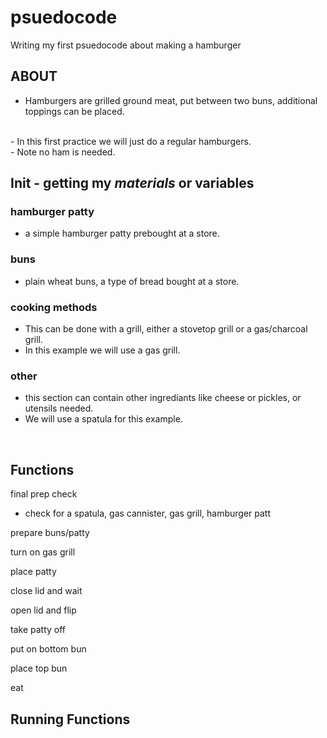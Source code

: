 # psuedocode
Writing my first psuedocode about making a hamburger
## ABOUT
- Hamburgers are grilled ground meat, put between two buns, additional toppings can be placed.
<br>
- In this first practice we will just do a regular hamburgers.
<br>
- Note no ham is needed.
<br>

## Init - getting my *materials* or variables

### hamburger patty
- a simple hamburger patty prebought at a store.

### buns
- plain wheat buns, a type of bread bought at a store.

### cooking methods
- This can be done with a grill, either a stovetop grill or a gas/charcoal grill.
- In this example we will use a gas grill.

### other
- this section can contain other ingrediants like cheese or pickles, or utensils needed.
- We will use a spatula for this example.
<br>

## Functions

final prep check
* check for a spatula, gas cannister, gas grill, hamburger patt

prepare buns/patty

turn on gas grill

place patty

close lid and wait

open lid and flip

take patty off

put on bottom bun

place top bun

eat


## Running Functions
